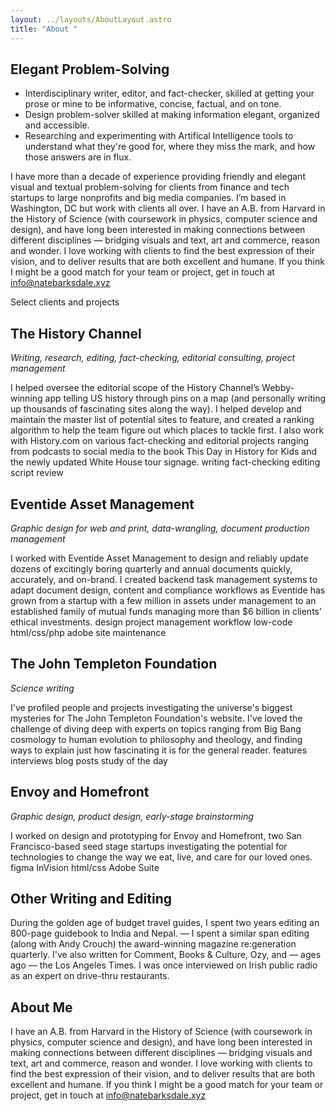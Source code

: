 ```yaml
---
layout: ../layouts/AboutLayout.astro
title: "About "
---
```


## Elegant Problem-Solving

- Interdisciplinary writer, editor, and fact-checker, skilled at getting your prose or mine to be informative, concise, factual, and on tone.
- Design problem-solver skilled at making information elegant, organized and accessible.
- Researching and experimenting with Artifical Intelligence tools to understand what they're good for, where they miss the mark, and how those answers are in flux.

I have more than a decade of experience providing friendly and elegant visual and textual problem-solving for clients from finance and tech startups to large nonprofits and big media companies. I’m based in Washington, DC but work with clients all over.
I have an A.B. from Harvard in the History of Science (with coursework in physics, computer science and design), and have long been interested in making connections between different disciplines — bridging visuals and text, art and commerce, reason and wonder.
I love working with clients to find the best expression of their vision, and to deliver results that are both excellent and humane.
If you think I might be a good match for your team or project, get in touch at info@natebarksdale.xyz

Select clients and projects

## The History Channel

_Writing, research, editing, fact-checking, editorial consulting, project management_

I helped oversee the editorial scope of the History Channel’s Webby-winning app telling US history through pins on a map (and personally writing up thousands of fascinating sites along the way).
I helped develop and maintain the master list of potential sites to feature, and created a ranking algorithm to help the team figure out which places to tackle first.
I also work with History.com on various fact-checking and editorial projects ranging from podcasts to social media to the book This Day in History for Kids and the newly updated White House tour signage.
writing fact-checking editing script review

## Eventide Asset Management

_Graphic design for web and print, data-wrangling, document production management_

I worked with Eventide Asset Management to design and reliably update dozens of excitingly boring quarterly and annual documents quickly, accurately, and on-brand.
I created backend task management systems to adapt document design, content and compliance workflows as Eventide has grown from a startup with a few million in assets under management to an established family of mutual funds managing more than $6 billion in clients’ ethical investments.
design project management workflow low-code html/css/php adobe site maintenance

## The John Templeton Foundation

_Science writing_

I've profiled people and projects investigating the universe's biggest mysteries for The John Templeton Foundation's website.
I've loved the challenge of diving deep with experts on topics ranging from Big Bang cosmology to human evolution to philosophy and theology, and finding ways to explain just how fascinating it is for the general reader.
features interviews blog posts study of the day

## Envoy and Homefront

_Graphic design, product design, early-stage brainstorming_

I worked on design and prototyping for Envoy and Homefront, two San Francisco-based seed stage startups investigating the potential for technologies to change the way we eat, live, and care for our loved ones.
figma InVision html/css Adobe Suite

## Other Writing and Editing

During the golden age of budget travel guides, I spent two years editing an 800-page guidebook to India and Nepal. — I spent a similar span editing (along with Andy Crouch) the award-winning magazine re:generation quarterly. I've also written for Comment, Books & Culture, Ozy, and — ages ago — the Los Angeles Times. I was once interviewed on Irish public radio as an expert on drive-thru restaurants.

## About Me

I have an A.B. from Harvard in the History of Science (with coursework in physics, computer science and design), and have long been interested in making connections between different disciplines — bridging visuals and text, art and commerce, reason and wonder.
I love working with clients to find the best expression of their vision, and to deliver results that are both excellent and humane.
If you think I might be a good match for your team or project, get in touch at info@natebarksdale.xyz
